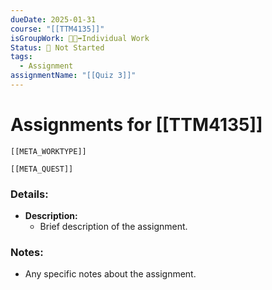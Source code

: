 ```yaml
---
dueDate: 2025-01-31
course: "[[TTM4135]]"
isGroupWork: 👨‍🦯‍➡️Individual Work
Status: 🛑 Not Started
tags:
  - Assignment
assignmentName: "[[Quiz 3]]"
---
```


# Assignments for [[TTM4135]]
```meta-bind-embed
[[META_WORKTYPE]]
```
```meta-bind-embed
[[META_QUEST]]
```
### Details:
- **Description:**
  - Brief description of the assignment.

### Notes:
- Any specific notes about the assignment.